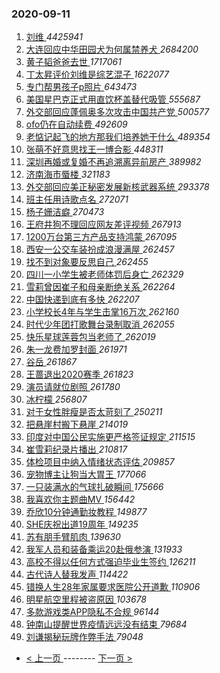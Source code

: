 ### 2020-09-11 
1. [ 刘维 ](https://s.weibo.com/weibo?q=%E5%88%98%E7%BB%B4&Refer=top) *4425941*
1. [ 大连回应中华田园犬为何属禁养犬 ](https://s.weibo.com/weibo?q=%23%E5%A4%A7%E8%BF%9E%E5%9B%9E%E5%BA%94%E4%B8%AD%E5%8D%8E%E7%94%B0%E5%9B%AD%E7%8A%AC%E4%B8%BA%E4%BD%95%E5%B1%9E%E7%A6%81%E5%85%BB%E7%8A%AC%23&Refer=top) *2684200*
1. [ 黄子韬爸爸去世 ](https://s.weibo.com/weibo?q=%23%E9%BB%84%E5%AD%90%E9%9F%AC%E7%88%B8%E7%88%B8%E5%8E%BB%E4%B8%96%23&Refer=top) *1717061*
1. [ 丁太昇评价刘维是综艺混子 ](https://s.weibo.com/weibo?q=%E4%B8%81%E5%A4%AA%E6%98%87%E8%AF%84%E4%BB%B7%E5%88%98%E7%BB%B4%E6%98%AF%E7%BB%BC%E8%89%BA%E6%B7%B7%E5%AD%90&Refer=top) *1622077*
1. [ 专门帮男孩子p照片 ](https://s.weibo.com/weibo?q=%23%E4%B8%93%E9%97%A8%E5%B8%AE%E7%94%B7%E5%AD%A9%E5%AD%90p%E7%85%A7%E7%89%87%23&Refer=top) *643473*
1. [ 美国星巴克正式用直饮杯盖替代吸管 ](https://s.weibo.com/weibo?q=%23%E7%BE%8E%E5%9B%BD%E6%98%9F%E5%B7%B4%E5%85%8B%E6%AD%A3%E5%BC%8F%E7%94%A8%E7%9B%B4%E9%A5%AE%E6%9D%AF%E7%9B%96%E6%9B%BF%E4%BB%A3%E5%90%B8%E7%AE%A1%23&Refer=top) *555687*
1. [ 外交部回应蓬佩奥多次攻击中国共产党 ](https://s.weibo.com/weibo?q=%23%E5%A4%96%E4%BA%A4%E9%83%A8%E5%9B%9E%E5%BA%94%E8%93%AC%E4%BD%A9%E5%A5%A5%E5%A4%9A%E6%AC%A1%E6%94%BB%E5%87%BB%E4%B8%AD%E5%9B%BD%E5%85%B1%E4%BA%A7%E5%85%9A%23&Refer=top) *500577*
1. [ ofo仍在自动续费 ](https://s.weibo.com/weibo?q=%23ofo%E4%BB%8D%E5%9C%A8%E8%87%AA%E5%8A%A8%E7%BB%AD%E8%B4%B9%23&Refer=top) *492609*
1. [ 老惦记起飞的地方那我们培养她干什么 ](https://s.weibo.com/weibo?q=%E8%80%81%E6%83%A6%E8%AE%B0%E8%B5%B7%E9%A3%9E%E7%9A%84%E5%9C%B0%E6%96%B9%E9%82%A3%E6%88%91%E4%BB%AC%E5%9F%B9%E5%85%BB%E5%A5%B9%E5%B9%B2%E4%BB%80%E4%B9%88&Refer=top) *489354*
1. [ 张萌不好意思找王一博合影 ](https://s.weibo.com/weibo?q=%23%E5%BC%A0%E8%90%8C%E4%B8%8D%E5%A5%BD%E6%84%8F%E6%80%9D%E6%89%BE%E7%8E%8B%E4%B8%80%E5%8D%9A%E5%90%88%E5%BD%B1%23&Refer=top) *448311*
1. [ 深圳再婚或复婚不再追溯离异前房产 ](https://s.weibo.com/weibo?q=%23%E6%B7%B1%E5%9C%B3%E5%86%8D%E5%A9%9A%E6%88%96%E5%A4%8D%E5%A9%9A%E4%B8%8D%E5%86%8D%E8%BF%BD%E6%BA%AF%E7%A6%BB%E5%BC%82%E5%89%8D%E6%88%BF%E4%BA%A7%23&Refer=top) *389982*
1. [ 济南海市蜃楼 ](https://s.weibo.com/weibo?q=%E6%B5%8E%E5%8D%97%E6%B5%B7%E5%B8%82%E8%9C%83%E6%A5%BC&Refer=top) *321183*
1. [ 外交部回应美正秘密发展新核武器系统 ](https://s.weibo.com/weibo?q=%23%E5%A4%96%E4%BA%A4%E9%83%A8%E5%9B%9E%E5%BA%94%E7%BE%8E%E6%AD%A3%E7%A7%98%E5%AF%86%E5%8F%91%E5%B1%95%E6%96%B0%E6%A0%B8%E6%AD%A6%E5%99%A8%E7%B3%BB%E7%BB%9F%23&Refer=top) *293378*
1. [ 班主任用诗歌点名 ](https://s.weibo.com/weibo?q=%23%E7%8F%AD%E4%B8%BB%E4%BB%BB%E7%94%A8%E8%AF%97%E6%AD%8C%E7%82%B9%E5%90%8D%23&Refer=top) *272071*
1. [ 杨子姗洁癖 ](https://s.weibo.com/weibo?q=%23%E6%9D%A8%E5%AD%90%E5%A7%97%E6%B4%81%E7%99%96%23&Refer=top) *270473*
1. [ 王府井狗不理回应网友差评视频 ](https://s.weibo.com/weibo?q=%E7%8E%8B%E5%BA%9C%E4%BA%95%E7%8B%97%E4%B8%8D%E7%90%86%E5%9B%9E%E5%BA%94%E7%BD%91%E5%8F%8B%E5%B7%AE%E8%AF%84%E8%A7%86%E9%A2%91&Refer=top) *267913*
1. [ 1200万台第三方产品支持鸿蒙 ](https://s.weibo.com/weibo?q=1200%E4%B8%87%E5%8F%B0%E7%AC%AC%E4%B8%89%E6%96%B9%E4%BA%A7%E5%93%81%E6%94%AF%E6%8C%81%E9%B8%BF%E8%92%99&Refer=top) *267095*
1. [ 西安一公交车装扮成浪漫满屋 ](https://s.weibo.com/weibo?q=%23%E8%A5%BF%E5%AE%89%E4%B8%80%E5%85%AC%E4%BA%A4%E8%BD%A6%E8%A3%85%E6%89%AE%E6%88%90%E6%B5%AA%E6%BC%AB%E6%BB%A1%E5%B1%8B%23&Refer=top) *262457*
1. [ 找不到对象要反思自己 ](https://s.weibo.com/weibo?q=%23%E6%89%BE%E4%B8%8D%E5%88%B0%E5%AF%B9%E8%B1%A1%E8%A6%81%E5%8F%8D%E6%80%9D%E8%87%AA%E5%B7%B1%23&Refer=top) *262455*
1. [ 四川一小学生被老师体罚后身亡 ](https://s.weibo.com/weibo?q=%23%E5%9B%9B%E5%B7%9D%E4%B8%80%E5%B0%8F%E5%AD%A6%E7%94%9F%E8%A2%AB%E8%80%81%E5%B8%88%E4%BD%93%E7%BD%9A%E5%90%8E%E8%BA%AB%E4%BA%A1%23&Refer=top) *262329*
1. [ 雪莉曾因崔子和母亲断绝关系 ](https://s.weibo.com/weibo?q=%23%E9%9B%AA%E8%8E%89%E6%9B%BE%E5%9B%A0%E5%B4%94%E5%AD%90%E5%92%8C%E6%AF%8D%E4%BA%B2%E6%96%AD%E7%BB%9D%E5%85%B3%E7%B3%BB%23&Refer=top) *262264*
1. [ 中国快递到底有多快 ](https://s.weibo.com/weibo?q=%23%E4%B8%AD%E5%9B%BD%E5%BF%AB%E9%80%92%E5%88%B0%E5%BA%95%E6%9C%89%E5%A4%9A%E5%BF%AB%23&Refer=top) *262207*
1. [ 小学校长4年与学生击掌16万次 ](https://s.weibo.com/weibo?q=%23%E5%B0%8F%E5%AD%A6%E6%A0%A1%E9%95%BF4%E5%B9%B4%E4%B8%8E%E5%AD%A6%E7%94%9F%E5%87%BB%E6%8E%8C16%E4%B8%87%E6%AC%A1%23&Refer=top) *262160*
1. [ 时代少年团打歌舞台录制取消 ](https://s.weibo.com/weibo?q=%23%E6%97%B6%E4%BB%A3%E5%B0%91%E5%B9%B4%E5%9B%A2%E6%89%93%E6%AD%8C%E8%88%9E%E5%8F%B0%E5%BD%95%E5%88%B6%E5%8F%96%E6%B6%88%23&Refer=top) *262055*
1. [ 快乐星球莲蓉包当老师了 ](https://s.weibo.com/weibo?q=%23%E5%BF%AB%E4%B9%90%E6%98%9F%E7%90%83%E8%8E%B2%E8%93%89%E5%8C%85%E5%BD%93%E8%80%81%E5%B8%88%E4%BA%86%23&Refer=top) *262019*
1. [ 朱一龙费加罗封面 ](https://s.weibo.com/weibo?q=%23%E6%9C%B1%E4%B8%80%E9%BE%99%E8%B4%B9%E5%8A%A0%E7%BD%97%E5%B0%81%E9%9D%A2%23&Refer=top) *261971*
1. [ 谷岳 ](https://s.weibo.com/weibo?q=%E8%B0%B7%E5%B2%B3&Refer=top) *261867*
1. [ 王蔷退出2020赛季 ](https://s.weibo.com/weibo?q=%E7%8E%8B%E8%94%B7%E9%80%80%E5%87%BA2020%E8%B5%9B%E5%AD%A3&Refer=top) *261823*
1. [ 演员请就位剧照 ](https://s.weibo.com/weibo?q=%23%E6%BC%94%E5%91%98%E8%AF%B7%E5%B0%B1%E4%BD%8D%E5%89%A7%E7%85%A7%23&Refer=top) *261780*
1. [ 冰柠檬 ](https://s.weibo.com/weibo?q=%E5%86%B0%E6%9F%A0%E6%AA%AC&Refer=top) *256807*
1. [ 对于女性胖瘦是否太苛刻了 ](https://s.weibo.com/weibo?q=%23%E5%AF%B9%E4%BA%8E%E5%A5%B3%E6%80%A7%E8%83%96%E7%98%A6%E6%98%AF%E5%90%A6%E5%A4%AA%E8%8B%9B%E5%88%BB%E4%BA%86%23&Refer=top) *250211*
1. [ 把悬崖村搬下悬崖 ](https://s.weibo.com/weibo?q=%23%E6%8A%8A%E6%82%AC%E5%B4%96%E6%9D%91%E6%90%AC%E4%B8%8B%E6%82%AC%E5%B4%96%23&Refer=top) *214019*
1. [ 印度对中国公民实施更严格签证规定 ](https://s.weibo.com/weibo?q=%23%E5%8D%B0%E5%BA%A6%E5%AF%B9%E4%B8%AD%E5%9B%BD%E5%85%AC%E6%B0%91%E5%AE%9E%E6%96%BD%E6%9B%B4%E4%B8%A5%E6%A0%BC%E7%AD%BE%E8%AF%81%E8%A7%84%E5%AE%9A%23&Refer=top) *211515*
1. [ 崔雪莉纪录片播出 ](https://s.weibo.com/weibo?q=%23%E5%B4%94%E9%9B%AA%E8%8E%89%E7%BA%AA%E5%BD%95%E7%89%87%E6%92%AD%E5%87%BA%23&Refer=top) *210817*
1. [ 体检项目中纳入情绪状态评估 ](https://s.weibo.com/weibo?q=%23%E4%BD%93%E6%A3%80%E9%A1%B9%E7%9B%AE%E4%B8%AD%E7%BA%B3%E5%85%A5%E6%83%85%E7%BB%AA%E7%8A%B6%E6%80%81%E8%AF%84%E4%BC%B0%23&Refer=top) *209857*
1. [ 宠物博主让狗当大胃王 ](https://s.weibo.com/weibo?q=%23%E5%AE%A0%E7%89%A9%E5%8D%9A%E4%B8%BB%E8%AE%A9%E7%8B%97%E5%BD%93%E5%A4%A7%E8%83%83%E7%8E%8B%23&Refer=top) *177066*
1. [ 一只装满水的气球扎破瞬间 ](https://s.weibo.com/weibo?q=%23%E4%B8%80%E5%8F%AA%E8%A3%85%E6%BB%A1%E6%B0%B4%E7%9A%84%E6%B0%94%E7%90%83%E6%89%8E%E7%A0%B4%E7%9E%AC%E9%97%B4%23&Refer=top) *175666*
1. [ 我喜欢你主题曲MV ](https://s.weibo.com/weibo?q=%23%E6%88%91%E5%96%9C%E6%AC%A2%E4%BD%A0%E4%B8%BB%E9%A2%98%E6%9B%B2MV%23&Refer=top) *156442*
1. [ 乔欣10分钟通勤妆教程 ](https://s.weibo.com/weibo?q=%23%E4%B9%94%E6%AC%A310%E5%88%86%E9%92%9F%E9%80%9A%E5%8B%A4%E5%A6%86%E6%95%99%E7%A8%8B%23&Refer=top) *149877*
1. [ SHE庆祝出道19周年 ](https://s.weibo.com/weibo?q=SHE%E5%BA%86%E7%A5%9D%E5%87%BA%E9%81%9319%E5%91%A8%E5%B9%B4&Refer=top) *149235*
1. [ 苏有朋手臂肌肉 ](https://s.weibo.com/weibo?q=%E8%8B%8F%E6%9C%89%E6%9C%8B%E6%89%8B%E8%87%82%E8%82%8C%E8%82%89&Refer=top) *139630*
1. [ 我军人员和装备乘运20赴俄参演 ](https://s.weibo.com/weibo?q=%E6%88%91%E5%86%9B%E4%BA%BA%E5%91%98%E5%92%8C%E8%A3%85%E5%A4%87%E4%B9%98%E8%BF%9020%E8%B5%B4%E4%BF%84%E5%8F%82%E6%BC%94&Refer=top) *131933*
1. [ 高校不得以任何方式强迫毕业生签约 ](https://s.weibo.com/weibo?q=%23%E9%AB%98%E6%A0%A1%E4%B8%8D%E5%BE%97%E4%BB%A5%E4%BB%BB%E4%BD%95%E6%96%B9%E5%BC%8F%E5%BC%BA%E8%BF%AB%E6%AF%95%E4%B8%9A%E7%94%9F%E7%AD%BE%E7%BA%A6%23&Refer=top) *126211*
1. [ 古代诗人替我发声 ](https://s.weibo.com/weibo?q=%23%E5%8F%A4%E4%BB%A3%E8%AF%97%E4%BA%BA%E6%9B%BF%E6%88%91%E5%8F%91%E5%A3%B0%23&Refer=top) *114422*
1. [ 错换人生28年家属要求医院公开道歉 ](https://s.weibo.com/weibo?q=%E9%94%99%E6%8D%A2%E4%BA%BA%E7%94%9F28%E5%B9%B4%E5%AE%B6%E5%B1%9E%E8%A6%81%E6%B1%82%E5%8C%BB%E9%99%A2%E5%85%AC%E5%BC%80%E9%81%93%E6%AD%89&Refer=top) *110906*
1. [ 明星航空里程被盗原因 ](https://s.weibo.com/weibo?q=%23%E6%98%8E%E6%98%9F%E8%88%AA%E7%A9%BA%E9%87%8C%E7%A8%8B%E8%A2%AB%E7%9B%97%E5%8E%9F%E5%9B%A0%23&Refer=top) *103678*
1. [ 多款游戏类APP隐私不合规 ](https://s.weibo.com/weibo?q=%23%E5%A4%9A%E6%AC%BE%E6%B8%B8%E6%88%8F%E7%B1%BBAPP%E9%9A%90%E7%A7%81%E4%B8%8D%E5%90%88%E8%A7%84%23&Refer=top) *96144*
1. [ 钟南山提醒世界疫情远远没有结束 ](https://s.weibo.com/weibo?q=%23%E9%92%9F%E5%8D%97%E5%B1%B1%E6%8F%90%E9%86%92%E4%B8%96%E7%95%8C%E7%96%AB%E6%83%85%E8%BF%9C%E8%BF%9C%E6%B2%A1%E6%9C%89%E7%BB%93%E6%9D%9F%23&Refer=top) *79684*
1. [ 刘谦揭秘玩牌作弊手法 ](https://s.weibo.com/weibo?q=%23%E5%88%98%E8%B0%A6%E6%8F%AD%E7%A7%98%E7%8E%A9%E7%89%8C%E4%BD%9C%E5%BC%8A%E6%89%8B%E6%B3%95%23&Refer=top) *79048* 

- [ < 上一页 ](https://github.com/able8/weibo-hot-record/blob/master/2020-09-10.md) -------- [ 下一页 > ](https://github.com/able8/weibo-hot-record/blob/master/2020-09-12.md)